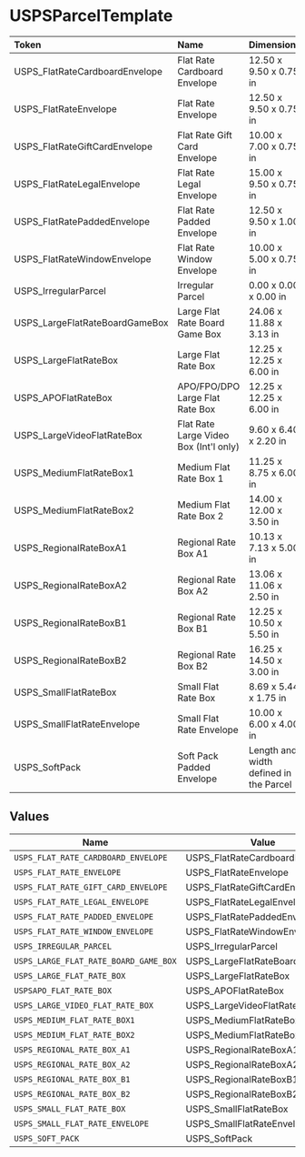 # USPSParcelTemplate

|Token | Name | Dimensions|
|:---|:---|:---|
| USPS_FlatRateCardboardEnvelope | Flat Rate Cardboard Envelope |  12.50 x 9.50 x 0.75 in |
| USPS_FlatRateEnvelope | Flat Rate Envelope |  12.50 x 9.50 x 0.75 in |
| USPS_FlatRateGiftCardEnvelope | Flat Rate Gift Card Envelope |  10.00 x 7.00 x 0.75 in |
| USPS_FlatRateLegalEnvelope | Flat Rate Legal Envelope |  15.00 x 9.50 x 0.75 in |
| USPS_FlatRatePaddedEnvelope | Flat Rate Padded Envelope |  12.50 x 9.50 x 1.00 in |
| USPS_FlatRateWindowEnvelope | Flat Rate Window Envelope |  10.00 x 5.00 x 0.75 in |
| USPS_IrregularParcel | Irregular Parcel |  0.00 x 0.00 x 0.00 in |
| USPS_LargeFlatRateBoardGameBox | Large Flat Rate Board Game Box |  24.06 x 11.88 x 3.13 in |
| USPS_LargeFlatRateBox | Large Flat Rate Box |  12.25 x 12.25 x 6.00 in |
| USPS_APOFlatRateBox | APO/FPO/DPO Large Flat Rate Box |  12.25 x 12.25 x 6.00 in |
| USPS_LargeVideoFlatRateBox | Flat Rate Large Video Box (Int&#39;l only) |  9.60 x 6.40 x 2.20 in |
| USPS_MediumFlatRateBox1 | Medium Flat Rate Box 1 |  11.25 x 8.75 x 6.00 in |
| USPS_MediumFlatRateBox2 | Medium Flat Rate Box 2 |  14.00 x 12.00 x 3.50 in |
| USPS_RegionalRateBoxA1 | Regional Rate Box A1 |  10.13 x 7.13 x 5.00 in |
| USPS_RegionalRateBoxA2 | Regional Rate Box A2 |  13.06 x 11.06 x 2.50 in |
| USPS_RegionalRateBoxB1 | Regional Rate Box B1 |  12.25 x 10.50 x 5.50 in |
| USPS_RegionalRateBoxB2 | Regional Rate Box B2 |  16.25 x 14.50 x 3.00 in |
| USPS_SmallFlatRateBox | Small Flat Rate Box |  8.69 x 5.44 x 1.75 in |
| USPS_SmallFlatRateEnvelope | Small Flat Rate Envelope |  10.00 x 6.00 x 4.00 in |
| USPS_SoftPack | Soft Pack Padded Envelope |  Length and width defined in the Parcel|



## Values

| Name                                  | Value                                 |
| ------------------------------------- | ------------------------------------- |
| `USPS_FLAT_RATE_CARDBOARD_ENVELOPE`   | USPS_FlatRateCardboardEnvelope        |
| `USPS_FLAT_RATE_ENVELOPE`             | USPS_FlatRateEnvelope                 |
| `USPS_FLAT_RATE_GIFT_CARD_ENVELOPE`   | USPS_FlatRateGiftCardEnvelope         |
| `USPS_FLAT_RATE_LEGAL_ENVELOPE`       | USPS_FlatRateLegalEnvelope            |
| `USPS_FLAT_RATE_PADDED_ENVELOPE`      | USPS_FlatRatePaddedEnvelope           |
| `USPS_FLAT_RATE_WINDOW_ENVELOPE`      | USPS_FlatRateWindowEnvelope           |
| `USPS_IRREGULAR_PARCEL`               | USPS_IrregularParcel                  |
| `USPS_LARGE_FLAT_RATE_BOARD_GAME_BOX` | USPS_LargeFlatRateBoardGameBox        |
| `USPS_LARGE_FLAT_RATE_BOX`            | USPS_LargeFlatRateBox                 |
| `USPSAPO_FLAT_RATE_BOX`               | USPS_APOFlatRateBox                   |
| `USPS_LARGE_VIDEO_FLAT_RATE_BOX`      | USPS_LargeVideoFlatRateBox            |
| `USPS_MEDIUM_FLAT_RATE_BOX1`          | USPS_MediumFlatRateBox1               |
| `USPS_MEDIUM_FLAT_RATE_BOX2`          | USPS_MediumFlatRateBox2               |
| `USPS_REGIONAL_RATE_BOX_A1`           | USPS_RegionalRateBoxA1                |
| `USPS_REGIONAL_RATE_BOX_A2`           | USPS_RegionalRateBoxA2                |
| `USPS_REGIONAL_RATE_BOX_B1`           | USPS_RegionalRateBoxB1                |
| `USPS_REGIONAL_RATE_BOX_B2`           | USPS_RegionalRateBoxB2                |
| `USPS_SMALL_FLAT_RATE_BOX`            | USPS_SmallFlatRateBox                 |
| `USPS_SMALL_FLAT_RATE_ENVELOPE`       | USPS_SmallFlatRateEnvelope            |
| `USPS_SOFT_PACK`                      | USPS_SoftPack                         |